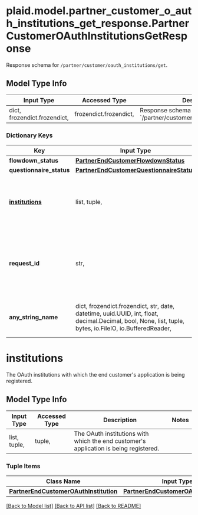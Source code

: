 # plaid.model.partner_customer_o_auth_institutions_get_response.PartnerCustomerOAuthInstitutionsGetResponse

Response schema for `/partner/customer/oauth_institutions/get`.

## Model Type Info
Input Type | Accessed Type | Description | Notes
------------ | ------------- | ------------- | -------------
dict, frozendict.frozendict,  | frozendict.frozendict,  | Response schema for &#x60;/partner/customer/oauth_institutions/get&#x60;. | 

### Dictionary Keys
Key | Input Type | Accessed Type | Description | Notes
------------ | ------------- | ------------- | ------------- | -------------
**flowdown_status** | [**PartnerEndCustomerFlowdownStatus**](PartnerEndCustomerFlowdownStatus.md) | [**PartnerEndCustomerFlowdownStatus**](PartnerEndCustomerFlowdownStatus.md) |  | [optional] 
**questionnaire_status** | [**PartnerEndCustomerQuestionnaireStatus**](PartnerEndCustomerQuestionnaireStatus.md) | [**PartnerEndCustomerQuestionnaireStatus**](PartnerEndCustomerQuestionnaireStatus.md) |  | [optional] 
**[institutions](#institutions)** | list, tuple,  | tuple,  | The OAuth institutions with which the end customer&#x27;s application is being registered. | [optional] 
**request_id** | str,  | str,  | A unique identifier for the request, which can be used for troubleshooting. This identifier, like all Plaid identifiers, is case sensitive. | [optional] 
**any_string_name** | dict, frozendict.frozendict, str, date, datetime, uuid.UUID, int, float, decimal.Decimal, bool, None, list, tuple, bytes, io.FileIO, io.BufferedReader,  | frozendict.frozendict, str, decimal.Decimal, BoolClass, NoneClass, tuple, bytes, FileIO | any string name can be used but the value must be the correct type | [optional]

# institutions

The OAuth institutions with which the end customer's application is being registered.

## Model Type Info
Input Type | Accessed Type | Description | Notes
------------ | ------------- | ------------- | -------------
list, tuple,  | tuple,  | The OAuth institutions with which the end customer&#x27;s application is being registered. | 

### Tuple Items
Class Name | Input Type | Accessed Type | Description | Notes
------------- | ------------- | ------------- | ------------- | -------------
[**PartnerEndCustomerOAuthInstitution**](PartnerEndCustomerOAuthInstitution.md) | [**PartnerEndCustomerOAuthInstitution**](PartnerEndCustomerOAuthInstitution.md) | [**PartnerEndCustomerOAuthInstitution**](PartnerEndCustomerOAuthInstitution.md) |  | 

[[Back to Model list]](../../README.md#documentation-for-models) [[Back to API list]](../../README.md#documentation-for-api-endpoints) [[Back to README]](../../README.md)

